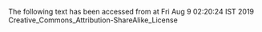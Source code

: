 The following text has been accessed from at Fri Aug 9 02:20:24 IST 2019
Creative_Commons_Attribution-ShareAlike_License
